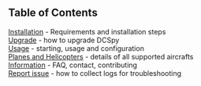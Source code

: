 ## Table of Contents

[Installation](installation) - Requirements and installation steps  
[Upgrade](upgrade) - how to upgrade DCSpy  
[Usage](usage) - starting, usage and configuration  
[Planes and Helicopters](planes-and-helicopters) - details of all supported aircrafts  
[Information](information) - FAQ, contact, contributing  
[Report issue](report-issue) - how to collect logs for troubleshooting  
